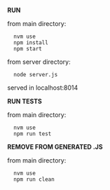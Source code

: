 **RUN**

from main directory:

```
  nvm use
  npm install
  npm start
```

from server directory:

```
  node server.js
```

served in localhost:8014

**RUN TESTS**

from main directory:

```
  nvm use
  npm run test
```

**REMOVE FROM GENERATED .JS**

from main directory:

```
  nvm use
  npm run clean
```

